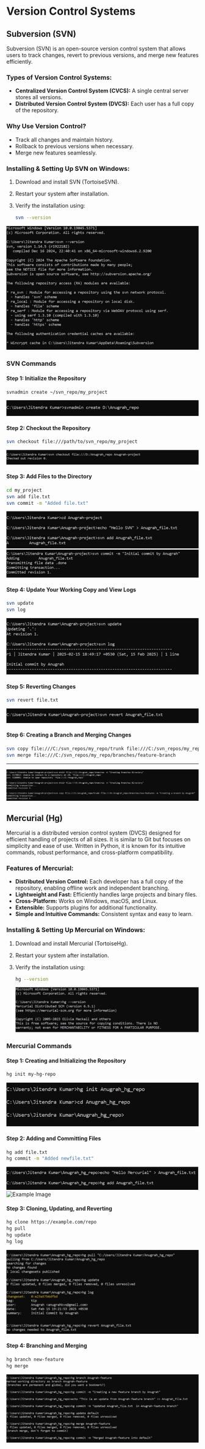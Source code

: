 # Version Control Systems

## Subversion (SVN)

Subversion (SVN) is an open-source version control system that allows users to track changes, revert to previous versions, and merge new features efficiently.

### Types of Version Control Systems:
- **Centralized Version Control System (CVCS):** A single central server stores all versions.
- **Distributed Version Control System (DVCS):** Each user has a full copy of the repository.

### Why Use Version Control?
- Track all changes and maintain history.
- Rollback to previous versions when necessary.
- Merge new features seamlessly.

### Installing & Setting Up SVN on Windows:
1. Download and install SVN (TortoiseSVN).
2. Restart your system after installation.
3. Verify the installation using:

   ```sh
   svn --version
   ```
![Example Image](https://github.com/Anugrah2334/Devops-Assignment/blob/main/Screenshot1.jpg)

### SVN Commands
#### Step 1: Initialize the Repository
```sh
svnadmin create ~/svn_repo/my_project
```
![Example Image](https://github.com/Anugrah2334/Devops-Assignment/blob/main/Screenshot2.jpg)

#### Step 2: Checkout the Repository
```sh
svn checkout file:///path/to/svn_repo/my_project
```
![Example Image](https://github.com/Anugrah2334/Devops-Assignment/blob/main/Screenshot3.jpg)

#### Step 3: Add Files to the Directory
```sh
cd my_project
svn add file.txt
svn commit -m "Added file.txt"
```
![Example Image](https://github.com/Anugrah2334/Devops-Assignment/blob/main/Screenshot4.jpg)
![Example Image](https://github.com/Anugrah2334/Devops-Assignment/blob/main/Screenshot5.jpg)

#### Step 4: Update Your Working Copy and View Logs
```sh
svn update
svn log
```
![Example Image](https://github.com/Anugrah2334/Devops-Assignment/blob/main/Screenshot6.jpg)

#### Step 5: Reverting Changes
```sh
svn revert file.txt
```
![Example Image](https://github.com/Anugrah2334/Devops-Assignment/blob/main/Screenshot7.jpg)

#### Step 6: Creating a Branch and Merging Changes
```sh
svn copy file:///C:/svn_repos/my_repo/trunk file:///C:/svn_repos/my_repo/branches/feature-branch -m "Creating feature branch"
svn merge file:///C:/svn_repos/my_repo/branches/feature-branch
```

---
![Example Image](https://github.com/Anugrah2334/Devops-Assignment/blob/main/Screenshot8.jpg)

## Mercurial (Hg)

Mercurial is a distributed version control system (DVCS) designed for efficient handling of projects of all sizes. It is similar to Git but focuses on simplicity and ease of use. Written in Python, it is known for its intuitive commands, robust performance, and cross-platform compatibility.

### Features of Mercurial:
- **Distributed Version Control:** Each developer has a full copy of the repository, enabling offline work and independent branching.
- **Lightweight and Fast:** Efficiently handles large projects and binary files.
- **Cross-Platform:** Works on Windows, macOS, and Linux.
- **Extensible:** Supports plugins for additional functionality.
- **Simple and Intuitive Commands:** Consistent syntax and easy to learn.

### Installing & Setting Up Mercurial on Windows:
1. Download and install Mercurial (TortoiseHg).
2. Restart your system after installation.
3. Verify the installation using:

   ```sh
   hg --version
   ```
   ![Example Image](https://github.com/Anugrah2334/Devops-Assignment/blob/main/Screenshot9.jpg)

### Mercurial Commands
#### Step 1: Creating and Initializing the Repository
```sh
hg init my-hg-repo
```
![Example Image](https://github.com/Anugrah2334/Devops-Assignment/blob/main/Screenshot10.jpg)

#### Step 2: Adding and Committing Files
```sh
hg add file.txt
hg commit -m "Added newfile.txt"
```
![Example Image](https://github.com/Anugrah2334/Devops-Assignment/blob/main/Screenshot11.jpg)
![Example Image](https://github.com/Anugrah2334/Devops-Assignment/blob/main/Screensho12.jpg)
#### Step 3: Cloning, Updating, and Reverting
```sh
hg clone https://example.com/repo
hg pull
hg update
hg log
```
![Example Image](https://github.com/Anugrah2334/Devops-Assignment/blob/main/Screenshot13.jpg)

#### Step 4: Branching and Merging
```sh
hg branch new-feature
hg merge
```
![Example Image](https://github.com/Anugrah2334/Devops-Assignment/blob/main/Screenshot14.jpg)
